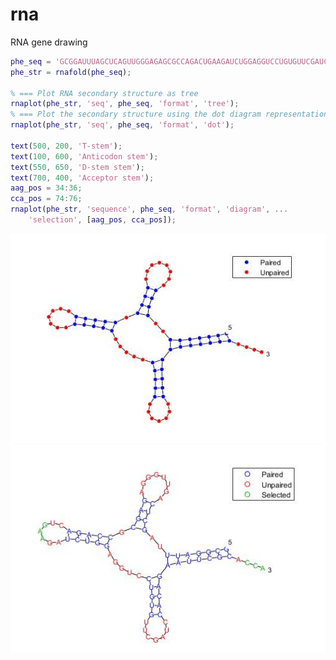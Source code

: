 # rna
RNA gene drawing
```matlab
phe_seq = 'GCGGAUUUAGCUCAGUUGGGAGAGCGCCAGACUGAAGAUCUGGAGGUCCUGUGUUCGAUCCACAGAAUUCGCACCA';
phe_str = rnafold(phe_seq);

% === Plot RNA secondary structure as tree
rnaplot(phe_str, 'seq', phe_seq, 'format', 'tree');
% === Plot the secondary structure using the dot diagram representation
rnaplot(phe_str, 'seq', phe_seq, 'format', 'dot');

text(500, 200, 'T-stem');
text(100, 600, 'Anticodon stem');
text(550, 650, 'D-stem stem');
text(700, 400, 'Acceptor stem');
aag_pos = 34:36;
cca_pos = 74:76;
rnaplot(phe_str, 'sequence', phe_seq, 'format', 'diagram', ...
    'selection', [aag_pos, cca_pos]);
```



![](https://github.com/iostreamatlab/rna/raw/master/rna-1.jpg)  
![](https://github.com/iostreamatlab/rna/raw/master/rna-2.jpg)

